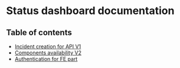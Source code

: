 # Status dashboard documentation

## Table of contents

- [Incident creation for API V1](./v1/v1_incident_creation.md)
- [Components availability V2](./v2/v2_components_availability.md)
- [Authentication for FE part](./auth/authentication.md)
